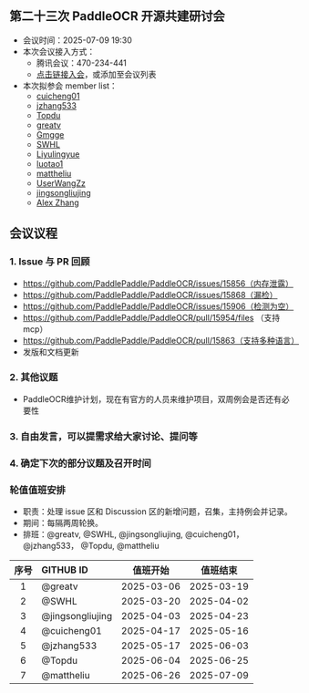 ## 第二十三次 PaddleOCR 开源共建研讨会

* 会议时间：2025-07-09 19:30
* 本次会议接入方式：
    * 腾讯会议：470-234-441
    * [点击链接入会](https://meeting.tencent.com/dm/XYlBHZ3nnQjX)，或添加至会议列表
* 本次拟参会 member list：
    * [cuicheng01](https://github.com/cuicheng01)
    * [jzhang533](https://github.com/jzhang533)
    * [Topdu](https://github.com/Topdu)
    * [greatv](https://github.com/greatv)
    * [Gmgge](https://github.com/Gmgge)
    * [SWHL](https://github.com/SWHL)
    * [Liyulingyue](https://github.com/Liyulingyue)
    * [luotao1](https://github.com/luotao1)
    * [mattheliu](https://github.com/mattheliu)
    * [UserWangZz](https://github.com/UserWangZz)
    * [jingsongliujing](https://github.com/jingsongliujing)
    * [Alex Zhang](https://github.com/openvino-book)

## 会议议程

### 1. Issue 与 PR 回顾
- https://github.com/PaddlePaddle/PaddleOCR/issues/15856（内存泄露）
- https://github.com/PaddlePaddle/PaddleOCR/issues/15868（漏检）
- https://github.com/PaddlePaddle/PaddleOCR/issues/15906（检测为空）
- https://github.com/PaddlePaddle/PaddleOCR/pull/15954/files （支持mcp）
- https://github.com/PaddlePaddle/PaddleOCR/pull/15863（支持多种语言）
- 发版和文档更新
### 2. 其他议题
- PaddleOCR维护计划，现在有官方的人员来维护项目，双周例会是否还有必要性

### 3. 自由发言，可以提需求给大家讨论、提问等

### 4. 确定下次的部分议题及召开时间

### 轮值值班安排

* 职责：处理 issue 区和 Discussion 区的新增问题，召集，主持例会并记录。
* 期间：每隔两周轮换。
* 排班：@greatv, @SWHL, @jingsongliujing, @cuicheng01， @jzhang533， @Topdu, @mattheliu

序号|GITHUB ID|值班开始|值班结束
:------:|:------|:------:|:------:
1|@greatv|2025-03-06|2025-03-19
2|@SWHL |2025-03-20|2025-04-02
3|@jingsongliujing |2025-04-03|2025-04-23
4|@cuicheng01 |2025-04-17|2025-05-16
5|@jzhang533 |2025-05-17|2025-06-03
6|@Topdu |2025-06-04|2025-06-25
7|@mattheliu |2025-06-26|2025-07-09
